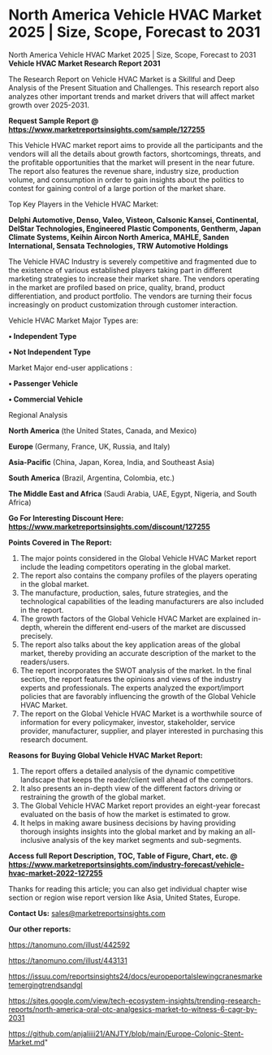 # North America Vehicle HVAC Market 2025 | Size, Scope, Forecast to 2031
 North America Vehicle HVAC Market 2025 | Size, Scope, Forecast to 2031
<strong>Vehicle HVAC Market Research Report 2031</strong>

The Research Report on Vehicle HVAC Market is a Skillful and Deep Analysis of the Present Situation and Challenges. This research report also analyzes other important trends and market drivers that will affect market growth over 2025-2031.

<strong>Request Sample Report @ <a href=https://www.marketreportsinsights.com/sample/127255>https://www.marketreportsinsights.com/sample/127255</a></strong>

This Vehicle HVAC market report aims to provide all the participants and the vendors will all the details about growth factors, shortcomings, threats, and the profitable opportunities that the market will present in the near future. The report also features the revenue share, industry size, production volume, and consumption in order to gain insights about the politics to contest for gaining control of a large portion of the market share.

Top Key Players in the Vehicle HVAC Market:

<strong>Delphi Automotive, Denso, Valeo, Visteon, Calsonic Kansei, Continental, DelStar Technologies, Engineered Plastic Components, Gentherm, Japan Climate Systems, Keihin Aircon North America, MAHLE, Sanden International, Sensata Technologies, TRW Automotive Holdings</strong>

The Vehicle HVAC Industry is severely competitive and fragmented due to the existence of various established players taking part in different marketing strategies to increase their market share. The vendors operating in the market are profiled based on price, quality, brand, product differentiation, and product portfolio. The vendors are turning their focus increasingly on product customization through customer interaction.

Vehicle HVAC Market Major Types are:

<strong>• Independent Type

• Not Independent Type</strong>

Market Major end-user applications :

<strong>• Passenger Vehicle

• Commercial Vehicle</strong>

Regional Analysis

</u><strong><b>North America</b></strong> (the United States, Canada, and Mexico)

<strong><b>Europe </b></strong>(Germany, France, UK, Russia, and Italy)

<strong><b>Asia-Pacific</b></strong> (China, Japan, Korea, India, and Southeast Asia)

<strong><b>South America</b></strong> (Brazil, Argentina, Colombia, etc.)

<strong><b>The Middle East and Africa</b></strong> (Saudi Arabia, UAE, Egypt, Nigeria, and South Africa)

<strong>Go For Interesting Discount Here: <a href=https://www.marketreportsinsights.com/discount/127255>https://www.marketreportsinsights.com/discount/127255</a></strong>

<strong>Points Covered in The Report:</strong>
<ol>
  <li>The major points considered in the Global Vehicle HVAC Market report include the leading competitors operating in the global market.</li>
  <li>The report also contains the company profiles of the players operating in the global market.</li>
  <li>The manufacture, production, sales, future strategies, and the technological capabilities of the leading manufacturers are also included in the report.</li>
  <li>The growth factors of the Global Vehicle HVAC Market are explained in-depth, wherein the different end-users of the market are discussed precisely.</li>
  <li>The report also talks about the key application areas of the global market, thereby providing an accurate description of the market to the readers/users.</li>
  <li>The report incorporates the SWOT analysis of the market. In the final section, the report features the opinions and views of the industry experts and professionals. The experts analyzed the export/import policies that are favorably influencing the growth of the Global Vehicle HVAC Market.</li>
  <li>The report on the Global Vehicle HVAC Market is a worthwhile source of information for every policymaker, investor, stakeholder, service provider, manufacturer, supplier, and player interested in purchasing this research document.</li>
</ol>
<strong>Reasons for Buying Global Vehicle HVAC Market Report:</strong>

<ol>
  <li>The report offers a detailed analysis of the dynamic competitive landscape that keeps the reader/client well ahead of the competitors.</li>
  <li>It also presents an in-depth view of the different factors driving or restraining the growth of the global market.</li>
  <li>The Global Vehicle HVAC Market report provides an eight-year forecast evaluated on the basis of how the market is estimated to grow.</li>
  <li>It helps in making aware business decisions by having providing thorough insights insights into the global market and by making an all-inclusive analysis of the key market segments and sub-segments.</li>
</ol>
<strong>Access full Report Description, TOC, Table of Figure, Chart, etc. @ <a href=https://www.marketreportsinsights.com/industry-forecast/vehicle-hvac-market-2022-127255>https://www.marketreportsinsights.com/industry-forecast/vehicle-hvac-market-2022-127255</a></strong>


Thanks for reading this article; you can also get individual chapter wise section or region wise report version like Asia, United States, Europe.

<strong>Contact Us:</strong>
sales@marketreportsinsights.com

<strong>Our other reports:</strong>

<a href=https://tanomuno.com/illust/442592>https://tanomuno.com/illust/442592</a>

<a href=https://tanomuno.com/illust/443131>https://tanomuno.com/illust/443131</a>

<a href=https://issuu.com/reportsinsights24/docs/europeportalslewingcranesmarketemergingtrendsandgl>https://issuu.com/reportsinsights24/docs/europeportalslewingcranesmarketemergingtrendsandgl</a>

<a href=https://sites.google.com/view/tech-ecosystem-insights/trending-research-reports/north-america-oral-otc-analgesics-market-to-witness-6-cagr-by-2031>https://sites.google.com/view/tech-ecosystem-insights/trending-research-reports/north-america-oral-otc-analgesics-market-to-witness-6-cagr-by-2031</a>

<a href=https://github.com/anjaliiii21/ANJTY/blob/main/Europe-Colonic-Stent-Market.md>https://github.com/anjaliiii21/ANJTY/blob/main/Europe-Colonic-Stent-Market.md</a>"
